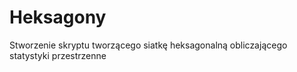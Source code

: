 # Heksagony
Stworzenie skryptu tworzącego siatkę heksagonalną obliczającego statystyki przestrzenne
